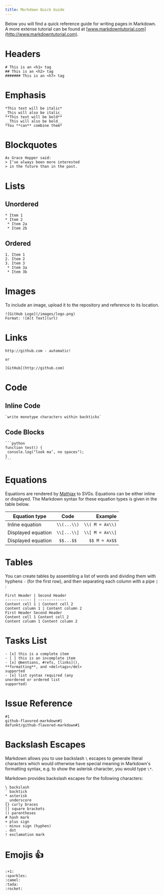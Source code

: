 ```yaml
---
title: Markdown Quick Guide
---
```

Below you will find a quick reference guide for writing pages in Markdown. A more extense tutorial can be found at [www.markdowntutorial.com](http://www.markdowntutorial.com).

# Headers
```
# This is an <h1> tag
## This is an <h2> tag
####### This is an <h7> tag
```

# Emphasis
```
*This text will be italic*
_This will also be italic_
**This text will be bold**
__This will also be bold__
*You **can** combine them*
```

# Blockquotes
```
As Grace Hopper said:
> I’ve always been more interested
> in the future than in the past.
```

# Lists
## Unordered
```
* Item 1
* Item 2
 * Item 2a
 * Item 2b
```

## Ordered
```
1. Item 1
2. Item 2
3. Item 3
 * Item 3a
 * Item 3b
```

# Images
To include an image, upload it to the repository and reference to its location.
```
![GitHub Logo](/images/logo.png)
Format: ![Alt Text](url)
```

# Links
```
http://github.com - automatic!

or

[GitHub](http://github.com)
```

# Code
## Inline Code
```
`write monotype characters within backticks`
```

## Code Blocks
````
```python
function test() {
 console.log("look ma’, no spaces");
}
```
````

# Equations
Equations are rendered by [Mathjax](https://www.mathjax.org/) to SVGs. Equations can be either inline or displayed. The Markdown syntax for these equation types is given in the table below.

| Equation type         | Code              | Example           |
| -------------         |:-------------:    | -----:            |
| Inline equation       | `\\(...\\)`       | `\\( M = Ax\\)`   |
| Displayed equation    | `\\[...\\]`       | `\\[ M = Ax\\]`   |
| Displayed equation    | `$$...$$`         | `$$ M = Ax$$`     |

# Tables
You can create tables by assembling a list of words and dividing them with hyphens `-` (for the first row), and then separating each column with a pipe `|` :

```
First Header | Second Header
------------ | -------------
Content cell 1 | Content cell 2
Content column 1 | Content column 2
First Header Second Header
Content cell 1 Content cell 2
Content column 1 Content column 2
```

# Tasks List
```
- [x] this is a complete item
- [ ] this is an incomplete item
- [x] @mentions, #refs, [links](),
**formatting**, and <del>tags</del>
supported
- [x] list syntax required (any
unordered or ordered list
supported)
```

# Issue Reference
```
#1
github-flavored-markdown#1
defunkt/github-flavored-markdown#1
```

# Backslash Escapes
Markdown allows you to use backslash `\` escapes to generate literal characters which would otherwise have special meaning in Markdown's formatting syntax, e.g. to show the asterisk character, you would type `\*`.

Markdown provides backslash escapes for
the following characters:
```
\ backslash
` backtick
* asterisk
_ underscore
{} curly braces
[] square brackets
() parentheses
# hash mark
+ plus sign
- minus sign (hyphen)
. dot
! exclamation mark
```

# Emojis :+1:
```
:+1:
:sparkles:
:camel:
:tada:
:rocket:
```
